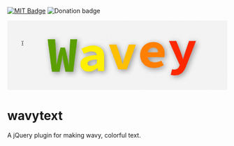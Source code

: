 [![MIT Badge](http://img.shields.io/badge/license-MIT-blue.svg)](https://raw.githubusercontent.com/christabor/wavytext/master/LICENSE)
![Donation badge](https://img.shields.io/gratipay/christabor.svg)

![Example animation](example.gif)

# wavytext
A jQuery plugin for making wavy, colorful text.
